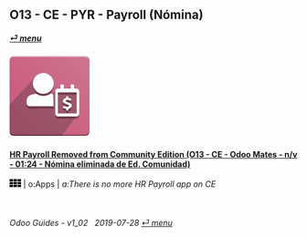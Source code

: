 ## O13 - CE - PYR - Payroll (Nómina)
#### [_&#x23CE; menu_](/o13/ce/o13-ce-guides_menu.md)  
### ![pyr](/doc/img/hr_payroll.png)

#### [HR Payroll Removed from Community Edition (O13 - CE - Odoo Mates - n/v - 01:24 - Nómina eliminada de Ed. Comunidad)](https://youtube.com/embed/ssrMiPrdbQQ?autoplay=1&start=0&end=0&rel=0)  
![apps](/doc/img/apps.png) | o:Apps | _a:There is no more HR Payroll app on CE_

<br>
	
###### Odoo Guides - v1_02 &nbsp; 2019-07-28  [_&#x23CE; menu_](/o13/ce/o13-ce-guides_menu.md)  
